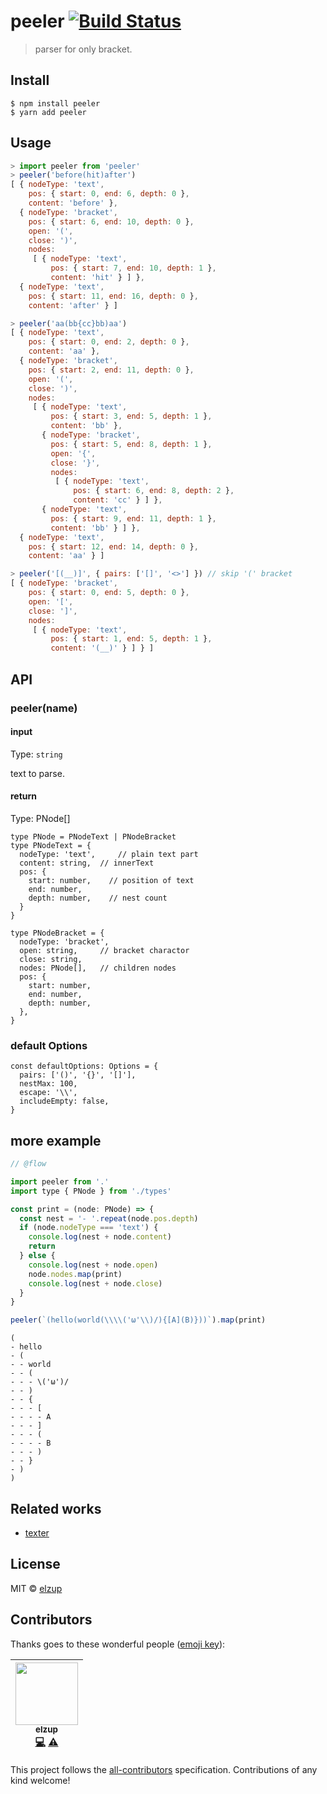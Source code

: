 # peeler [![Build Status](https://travis-ci.org/elzup/peeler.svg?branch=master)](https://travis-ci.org/elzup/peeler)

> parser for only bracket.

## Install

```
$ npm install peeler
$ yarn add peeler
```

## Usage

```js
> import peeler from 'peeler'
> peeler('before(hit)after')
[ { nodeType: 'text',
    pos: { start: 0, end: 6, depth: 0 },
    content: 'before' },
  { nodeType: 'bracket',
    pos: { start: 6, end: 10, depth: 0 },
    open: '(',
    close: ')',
    nodes:
     [ { nodeType: 'text',
         pos: { start: 7, end: 10, depth: 1 },
         content: 'hit' } ] },
  { nodeType: 'text',
    pos: { start: 11, end: 16, depth: 0 },
    content: 'after' } ]

> peeler('aa(bb{cc}bb)aa')
[ { nodeType: 'text',
    pos: { start: 0, end: 2, depth: 0 },
    content: 'aa' },
  { nodeType: 'bracket',
    pos: { start: 2, end: 11, depth: 0 },
    open: '(',
    close: ')',
    nodes:
     [ { nodeType: 'text',
         pos: { start: 3, end: 5, depth: 1 },
         content: 'bb' },
       { nodeType: 'bracket',
         pos: { start: 5, end: 8, depth: 1 },
         open: '{',
         close: '}',
         nodes:
          [ { nodeType: 'text',
              pos: { start: 6, end: 8, depth: 2 },
              content: 'cc' } ] },
       { nodeType: 'text',
         pos: { start: 9, end: 11, depth: 1 },
         content: 'bb' } ] },
  { nodeType: 'text',
    pos: { start: 12, end: 14, depth: 0 },
    content: 'aa' } ]

> peeler('[(__)]', { pairs: ['[]', '<>'] }) // skip '(' bracket
[ { nodeType: 'bracket',
    pos: { start: 0, end: 5, depth: 0 },
    open: '[',
    close: ']',
    nodes:
     [ { nodeType: 'text',
         pos: { start: 1, end: 5, depth: 1 },
         content: '(__)' } ] } ]
```

## API

### peeler(name)

#### input

Type: `string`

text to parse.

#### return

Type: PNode[]

```
type PNode = PNodeText | PNodeBracket
type PNodeText = {
  nodeType: 'text',     // plain text part
  content: string,  // innerText
  pos: {
    start: number,    // position of text
    end: number,
    depth: number,    // nest count
  }
}

type PNodeBracket = {
  nodeType: 'bracket',
  open: string,     // bracket charactor
  close: string,
  nodes: PNode[],   // children nodes
  pos: {
    start: number,
    end: number,
    depth: number,
  },
}
```

### default Options

```
const defaultOptions: Options = {
  pairs: ['()', '{}', '[]'],
  nestMax: 100,
  escape: '\\',
  includeEmpty: false,
}
```

## more example

```js
// @flow

import peeler from '.'
import type { PNode } from './types'

const print = (node: PNode) => {
  const nest = '- '.repeat(node.pos.depth)
  if (node.nodeType === 'text') {
    console.log(nest + node.content)
    return
  } else {
    console.log(nest + node.open)
    node.nodes.map(print)
    console.log(nest + node.close)
  }
}

peeler(`(hello(world(\\\\('ω'\\)/){[A](B)}))`).map(print)
```

```
(
- hello
- (
- - world
- - (
- - - \('ω')/
- - )
- - {
- - - [
- - - - A
- - - ]
- - - (
- - - - B
- - - )
- - }
- )
)
```

## Related works

* [texter](https://github.com/elzup/texter)

## License

MIT © [elzup](https://elzup.com)

## Contributors

Thanks goes to these wonderful people ([emoji key](https://github.com/kentcdodds/all-contributors#emoji-key)):

<!-- ALL-CONTRIBUTORS-LIST:START - Do not remove or modify this section -->
<!-- prettier-ignore -->
| [<img src="https://avatars3.githubusercontent.com/u/2284908?v=4" width="100px;"/><br /><sub><b>elzup</b></sub>](https://elzup.com)<br />[💻](https://github.com/elzup/peeler/commits?author=elzup "Code") [⚠️](https://github.com/elzup/peeler/commits?author=elzup "Tests") |
| :---: |
<!-- ALL-CONTRIBUTORS-LIST:END -->

This project follows the [all-contributors](https://github.com/kentcdodds/all-contributors) specification. Contributions of any kind welcome!
